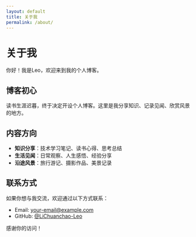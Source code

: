 ```yaml
---
layout: default
title: 关于我
permalink: /about/
---
```


# 关于我

你好！我是Leo，欢迎来到我的个人博客。

## 博客初心

读书生涯迟暮，终于决定开设个人博客。这里是我分享知识、记录见闻、欣赏风景的地方。

## 内容方向

- **知识分享**：技术学习笔记、读书心得、思考总结
- **生活见闻**：日常观察、人生感悟、经验分享
- **沿途风景**：旅行游记、摄影作品、美景记录

## 联系方式

如果你想与我交流，欢迎通过以下方式联系：

- Email: your-email@example.com
- GitHub: [@LiChuanchao-Leo](https://github.com/LiChuanchao-Leo)

感谢你的访问！
